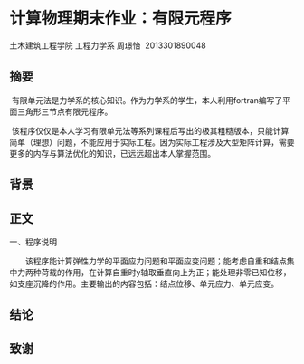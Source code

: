 # 计算物理期末作业：有限元程序
土木建筑工程学院  工程力学系  周璟怡  2013301890048
## 摘要
  有限单元法是力学系的核心知识。作为力学系的学生，本人利用fortran编写了平面三角形三节点有限元程序。
    
  该程序仅仅是本人学习有限单元法等系列课程后写出的极其粗糙版本，只能计算简单（理想）问题，不能应用于实际工程。因为实际工程涉及大型矩阵计算，需要更多的内存与算法优化的知识，已远远超出本人掌握范围。
  
## 背景

## 正文

一、程序说明

　　该程序能计算弹性力学的平面应力问题和平面应变问题；能考虑自重和结点集中力两种荷载的作用，在计算自重时y轴取垂直向上为正；能处理非零已知位移，如支座沉降的作用。主要输出的内容包括：结点位移、单元应力、单元应变。
  
## 结论

## 致谢
